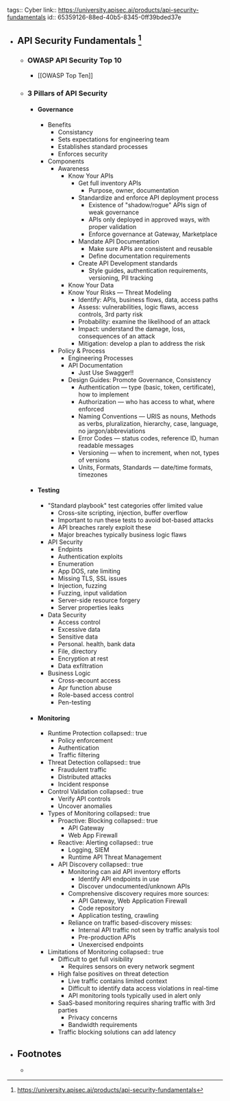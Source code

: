 tags:: Cyber
link:: https://university.apisec.ai/products/api-security-fundamentals
id:: 65359126-88ed-40b5-8345-0ff39bded37e

- ## API Security Fundamentals [^1]
	- ### OWASP API Security Top 10
		- [[OWASP Top Ten]]
	- ### 3 Pillars of API Security
		- #### Governance
			- Benefits
				- Consistancy
				- Sets expectations for engineering team
				- Establishes standard processes
				- Enforces security
			- Components
				- Awareness
					- Know Your APIs
						- Get full inventory APIs
							- Purpose, owner, documentation
						- Standardize and enforce API deployment process
							- Existence of "shadow/rogue" APIs sign of weak governance
							- APIs only deployed in approved ways, with proper validation
							- Enforce governance at Gateway, Marketplace
						- Mandate API Documentation
							- Make sure APIs are consistent and reusable
							- Define documentation requirements
						- Create API Development standards
							- Style guides, authentication requirements, versioning, PII tracking
					- Know Your Data
					- Know Your Risks — Threat Modeling
						- Identify: APIs, business flows, data, access paths
						- Assess: vulnerabilities, logic flaws, access controls, 3rd party risk
						- Probability: examine the likelihood of an attack
						- Impact: understand the damage, loss, consequences of an attack
						- Mitigation: develop a plan to address the risk
				- Policy & Process
					- Engineering Processes
					- API Documentation
						- Just Use Swagger!!
					- Design Guides: Promote Governance, Consistency
						- Authentication — type (basic, token, certificate), how to implement
						- Authorization — who has access to what, where enforced
						- Naming Conventions — URIS as nouns, Methods as verbs, pluralization, hierarchy, case, language, no jargon/abbreviations
						- Error Codes — status codes, reference ID, human readable messages
						- Versioning — when to increment, when not, types of versions
						- Units, Formats, Standards — date/time formats, timezones
		- #### Testing
			- "Standard playbook" test categories offer limited value
				- Cross-site scripting, injection, buffer overflow
				- Important to run these tests to avoid bot-based attacks
				- API breaches rarely exploit these
				- Major breaches typically business logic flaws
			- API Security
				- Endpints
				- Authentication exploits
				- Enumeration
				- App DOS, rate limiting
				- Missing TLS, SSL issues
				- Injection, fuzzing
				- Fuzzing, input validation
				- Server-side resource forgery
				- Server properties leaks
			- Data Security
				- Access control
				- Excessive data
				- Sensitive data
				- Personal. health, bank data
				- File, directory
				- Encryption at rest
				- Data exfiltration
			- Business Logic
				- Cross-æcount access
				- Apr function abuse
				- Role-based access control
				- Pen-testing
		- #### Monitoring
			- Runtime Protection
			  collapsed:: true
				- Policy enforcement
				- Authentication
				- Traffic filtering
			- Threat Detection
			  collapsed:: true
				- Fraudulent traffic
				- Distributed attacks
				- Incident response
			- Control Validation
			  collapsed:: true
				- Verify API controls
				- Uncover anomalies
			- Types of Monitoring
			  collapsed:: true
				- Proactive: Blocking
				  collapsed:: true
					- API Gateway
					- Web App Firewall
				- Reactive: Alerting
				  collapsed:: true
					- Logging, SIEM
					- Runtime API Threat Management
				- API Discovery
				  collapsed:: true
					- Monitoring can aid API inventory efforts
						- Identify API endpoints in use
						- Discover undocumented/unknown APIs
					- Comprehensive discovery requires more sources:
						- API Gateway, Web Application Firewall
						- Code repository
						- Application testing, crawling
					- Reliance on traffic based-discovery misses:
						- Internal API traffic not seen by traffic analysis tool
						- Pre-production APIs
						- Unexercised endpoints
			- Limitations of Monitoring
			  collapsed:: true
				- Difficult to get full visibility
					- Requires sensors on every network segment
				- High false positives on threat detection
					- Live traffic contains limited context
					- Difficult to identify data access violations in real-time
					- API monitoring tools typically used in alert only
				- SaaS-based monitoring requires sharing traffic with 3rd parties
					- Privacy concerns
					- Bandwidth requirements
				- Traffic blocking solutions can add latency
- ## Footnotes
	- [^1]: https://university.apisec.ai/products/api-security-fundamentals